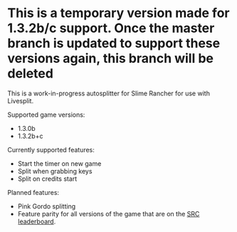 # This is a temporary version made for 1.3.2b/c support. Once the master branch is updated to support these versions again, this branch will be deleted


This is a work-in-progress autosplitter for Slime Rancher for use with Livesplit.

Supported game versions:
- 1.3.0b
- 1.3.2b+c

Currently supported features:
- Start the timer on new game
- Split when grabbing keys
- Split on credits start

Planned features:
- Pink Gordo splitting
- Feature parity for all versions of the game that are on the [SRC leaderboard](https://www.speedrun.com/slime_rancher).

